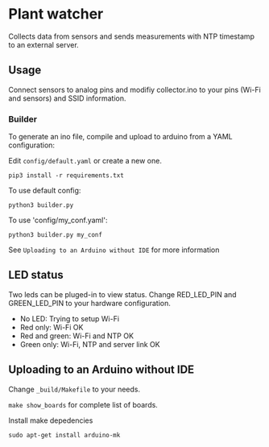 # Plant watcher

Collects data from sensors and sends measurements with NTP timestamp to an external server.


## Usage

Connect sensors to analog pins and modifiy collector.ino to your pins (Wi-Fi and sensors) and SSID information.

### Builder
To generate an ino file, compile and upload to arduino from a YAML configuration:

Edit `config/default.yaml` or create a new one.

`pip3 install -r requirements.txt`

To use default config:

`python3 builder.py`

To use 'config/my_conf.yaml':

`python3 builder.py my_conf`

See `Uploading to an Arduino without IDE` for more information


## LED status

Two leds can be pluged-in to view status. Change RED_LED_PIN and GREEN_LED_PIN to your hardware configuration.

* No LED: Trying to setup Wi-Fi
* Red only: Wi-Fi OK
* Red and green: Wi-Fi and NTP OK
* Green only: Wi-Fi, NTP and server link OK


## Uploading to an Arduino without IDE

Change `_build/Makefile` to your needs.

`make show_boards` for complete list of boards.

Install make depedencies

`sudo apt-get install arduino-mk`
